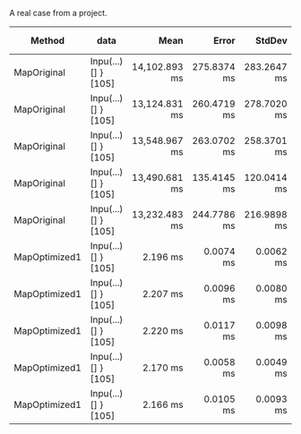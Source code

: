 ﻿A real case from a project.

| Method        | data                | Mean          | Error       | StdDev      | Ratio    | RatioSD | Gen0         | Gen1      | Gen2    | Allocated      | Alloc Ratio |
|-------------- |-------------------- |--------------:|------------:|------------:|---------:|--------:|-------------:|----------:|--------:|---------------:|------------:|
| MapOriginal   | Inpu(...)[] } [105] | 14,102.893 ms | 275.8374 ms | 283.2647 ms | 6,412.77 |  128.57 | 1558000.0000 | 3000.0000 |       - | 12732234.09 KB |   14,109.45 |
| MapOriginal   | Inpu(...)[] } [105] | 13,124.831 ms | 260.4719 ms | 278.7020 ms | 5,989.16 |  148.24 | 1559000.0000 | 3000.0000 |       - |  12736991.8 KB |   14,114.72 |
| MapOriginal   | Inpu(...)[] } [105] | 13,548.967 ms | 263.0702 ms | 258.3701 ms | 6,158.08 |  113.27 | 1563000.0000 | 3000.0000 |       - |  12768256.1 KB |   14,149.37 |
| MapOriginal   | Inpu(...)[] } [105] | 13,490.681 ms | 135.4145 ms | 120.0414 ms | 6,148.70 |   62.36 | 1558000.0000 | 3000.0000 |       - | 12730528.14 KB |   14,107.56 |
| MapOriginal   | Inpu(...)[] } [105] | 13,232.483 ms | 244.7786 ms | 216.9898 ms | 6,009.69 |   84.45 | 1559000.0000 | 1000.0000 |       - | 12734817.71 KB |   14,112.31 |
| MapOptimized1 | Inpu(...)[] } [105] |      2.196 ms |   0.0074 ms |   0.0062 ms |     1.00 |    0.00 |     140.6250 |  105.4688 | 70.3125 |      902.39 KB |        1.00 |
| MapOptimized1 | Inpu(...)[] } [105] |      2.207 ms |   0.0096 ms |   0.0080 ms |     1.01 |    0.01 |     140.6250 |  105.4688 | 70.3125 |       902.4 KB |        1.00 |
| MapOptimized1 | Inpu(...)[] } [105] |      2.220 ms |   0.0117 ms |   0.0098 ms |     1.01 |    0.01 |     140.6250 |  105.4688 | 70.3125 |      902.39 KB |        1.00 |
| MapOptimized1 | Inpu(...)[] } [105] |      2.170 ms |   0.0058 ms |   0.0049 ms |     0.99 |    0.00 |     140.6250 |  105.4688 | 70.3125 |       902.4 KB |        1.00 |
| MapOptimized1 | Inpu(...)[] } [105] |      2.166 ms |   0.0105 ms |   0.0093 ms |     0.99 |    0.00 |     140.6250 |  105.4688 | 70.3125 |      902.39 KB |        1.00 |
